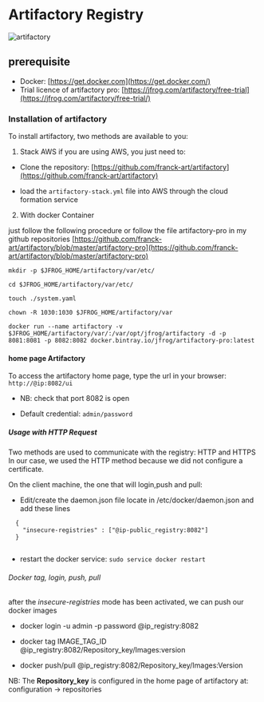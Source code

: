 # Artifactory Registry

![artifactory](https://tutos-android-france.com/wp-content/uploads/2017/05/Artifactory_HEX1.png)

## prerequisite

* Docker: [https://get.docker.com](https://get.docker.com/)
* Trial licence of artifactory pro: [https://jfrog.com/artifactory/free-trial](https://jfrog.com/artifactory/free-trial/)

### Installation of artifactory

To install artifactory, two methods are available to you:

1. Stack AWS
   if you are using AWS, you just need to:
* Clone the repository: [https://github.com/franck-art/artifactory](https://github.com/franck-art/artifactory)

* load the `artifactory-stack.yml` file into AWS through the cloud formation service
2. With docker Container

just follow the following procedure or follow the file artifactory-pro in my github repositories [https://github.com/franck-art/artifactory/blob/master/artifactory-pro](https://github.com/franck-art/artifactory/blob/master/artifactory-pro)

```
mkdir -p $JFROG_HOME/artifactory/var/etc/

cd $JFROG_HOME/artifactory/var/etc/

touch ./system.yaml

chown -R 1030:1030 $JFROG_HOME/artifactory/var

docker run --name artifactory -v $JFROG_HOME/artifactory/var/:/var/opt/jfrog/artifactory -d -p 8081:8081 -p 8082:8082 docker.bintray.io/jfrog/artifactory-pro:latest
```

#### home page Artifactory

To access the artifactory home page, type the url in your browser:
`http://@ip:8082/ui`

* NB: check that port 8082 is open

* Default credential: `admin/password`

##### Usage with HTTP Request

Two methods are used to communicate with the registry: HTTP and HTTPS
In our case, we used the HTTP method because we did not configure a certificate.

On the client machine, the one that will login,push and pull:

* Edit/create the daemon.json file locate in /etc/docker/daemon.json and add these lines

```
  {
    "insecure-registries" : ["@ip-public_registry:8082"]
  }
  
```

* restart the docker service: `sudo service docker restart`

###### Docker tag, login, push, pull

after the *insecure-registries* mode has been activated, we can push our docker images

* docker login -u admin -p password @ip_registry:8082 

* docker tag IMAGE_TAG_ID  @ip_registry:8082/Repository_key/Images:version

* docker push/pull @ip_registry:8082/Repository_key/Images:Version

NB: The **Repository_key** is configured in the home page of artifactory at: configuration -> repositories


